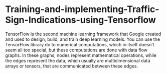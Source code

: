 # Training-and-implementing-Traffic-Sign-Indications-using-Tensorflow
TensorFlow is the second machine learning framework that Google created and used to design, build, and train deep learning models. You can use the TensorFlow library do to numerical computations, which in itself doesn’t seem all too special, but these computations are done with data flow graphs. In these graphs, nodes represent mathematical operations, while the edges represent the data, which usually are multidimensional data arrays or tensors, that are communicated between these edges.
